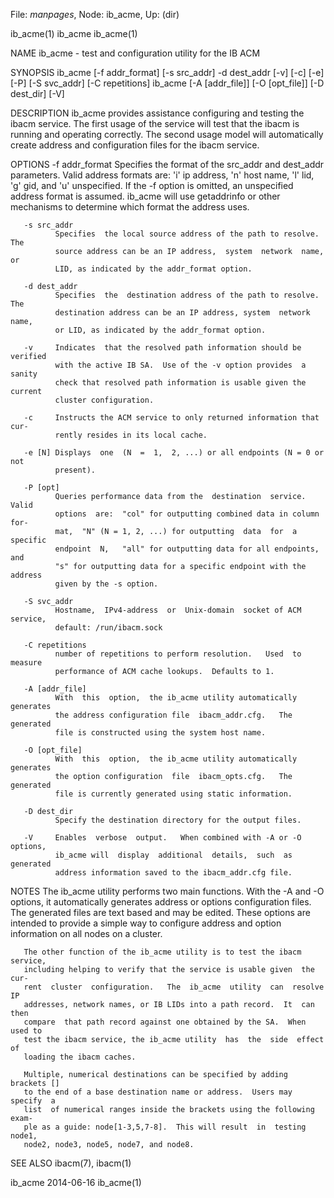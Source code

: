 File: *manpages*,  Node: ib_acme,  Up: (dir)

ib_acme(1)                          ib_acme                         ib_acme(1)



NAME
       ib_acme - test and configuration utility for the IB ACM

SYNOPSIS
       ib_acme [-f addr_format] [-s src_addr] -d dest_addr [-v] [-c] [-e] [-P] [-S svc_addr] [-C repetitions]
       ib_acme [-A [addr_file]] [-O [opt_file]] [-D dest_dir] [-V]

DESCRIPTION
       ib_acme  provides assistance configuring and testing the ibacm service.
       The first usage of the service will test that the ibacm is running  and
       operating  correctly.  The second usage model will automatically create
       address and configuration files for the ibacm service.

OPTIONS
       -f addr_format
              Specifies the format of the src_addr and  dest_addr  parameters.
              Valid  address  formats  are: 'i' ip address, 'n' host name, 'l'
              lid, 'g' gid, and 'u' unspecified.  If the -f option is omitted,
              an  unspecified  address  format  is  assumed.  ib_acme will use
              getaddrinfo or other mechanisms to determine  which  format  the
              address uses.

       -s src_addr
              Specifies  the local source address of the path to resolve.  The
              source address can be an IP address,  system  network  name,  or
              LID, as indicated by the addr_format option.

       -d dest_addr
              Specifies  the  destination address of the path to resolve.  The
              destination address can be an IP address, system  network  name,
              or LID, as indicated by the addr_format option.

       -v     Indicates  that the resolved path information should be verified
              with the active IB SA.  Use of the -v option provides  a  sanity
              check that resolved path information is usable given the current
              cluster configuration.

       -c     Instructs the ACM service to only returned information that cur‐
              rently resides in its local cache.

       -e [N] Displays  one  (N  =  1,  2, ...) or all endpoints (N = 0 or not
              present).

       -P [opt]
              Queries performance data from the  destination  service.   Valid
              options  are:  "col" for outputting combined data in column for‐
              mat,  "N" (N = 1, 2, ...) for outputting  data  for  a  specific
              endpoint  N,   "all" for outputting data for all endpoints,  and
              "s" for outputting data for a specific endpoint with the address
              given by the -s option.

       -S svc_addr
              Hostname,  IPv4-address  or  Unix-domain  socket of ACM service,
              default: /run/ibacm.sock

       -C repetitions
              number of repetitions to perform resolution.   Used  to  measure
              performance of ACM cache lookups.  Defaults to 1.

       -A [addr_file]
              With  this  option,  the ib_acme utility automatically generates
              the address configuration file  ibacm_addr.cfg.   The  generated
              file is constructed using the system host name.

       -O [opt_file]
              With  this  option,  the ib_acme utility automatically generates
              the option configuration  file  ibacm_opts.cfg.   The  generated
              file is currently generated using static information.

       -D dest_dir
              Specify the destination directory for the output files.

       -V     Enables  verbose  output.   When combined with -A or -O options,
              ib_acme will  display  additional  details,  such  as  generated
              address information saved to the ibacm_addr.cfg file.

NOTES
       The  ib_acme  utility  performs two main functions.  With the -A and -O
       options, it automatically generates address  or  options  configuration
       files.   The  generated  files are text based and may be edited.  These
       options are intended to provide a simple way to configure  address  and
       option information on all nodes on a cluster.

       The other function of the ib_acme utility is to test the ibacm service,
       including helping to verify that the service is usable given  the  cur‐
       rent  cluster  configuration.   The  ib_acme  utility  can  resolve  IP
       addresses, network names, or IB LIDs into a path record.  It  can  then
       compare  that path record against one obtained by the SA.  When used to
       test the ibacm service, the ib_acme utility  has  the  side  effect  of
       loading the ibacm caches.

       Multiple, numerical destinations can be specified by adding brackets []
       to the end of a base destination name or address.  Users may specify  a
       list  of numerical ranges inside the brackets using the following exam‐
       ple as a guide: node[1-3,5,7-8].  This will result  in  testing  node1,
       node2, node3, node5, node7, and node8.

SEE ALSO
       ibacm(7), ibacm(1)



ib_acme                           2014-06-16                        ib_acme(1)
